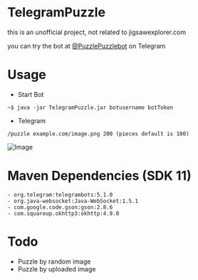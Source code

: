 # TelegramPuzzle
this is an unofficial project, not related to jigsawexplorer.com

you can try the bot at [@PuzzlePuzzlebot](https://t.me/PuzzlePuzzleBot) on Telegram
# Usage
  - Start Bot
  ``` 
  ~$ java -jar TelegramPuzzle.jar botusername botToken
  ```
  - Telegram

  ```
  /puzzle example.com/image.png 200 (pieces default is 100)
  ```

  ![Image](https://i.imgur.com/ePIR16r.png)


# Maven Dependencies (SDK 11)
```
- org.telegram:telegrambots:5.1.0
- org.java-websocket:Java-WebSocket:1.5.1
- com.google.code.gson:gson:2.8.6
- com.squareup.okhttp3:okhttp:4.9.0
```

# Todo
- Puzzle by random image
- Puzzle by uploaded image
